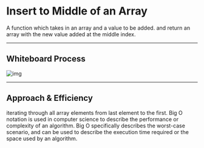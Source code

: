 # Insert to Middle of an Array
<!-- Description of the challenge -->
A function which takes in an array and a value to be added.
and return an array with the new value added at the middle index.

---

## Whiteboard Process
<!-- Embedded whiteboard image -->
![img](./array-insert-shift.jpg)

---

## Approach & Efficiency
<!-- What approach did you take? Discuss Why. What is the Big O space/time for this approach? -->
iterating through all array elements from last element to the first. Big O notation is used in computer science to describe the performance or complexity of an algorithm. Big O specifically describes the worst-case scenario, and can be used to describe the execution time required or the space used by an algorithm.
